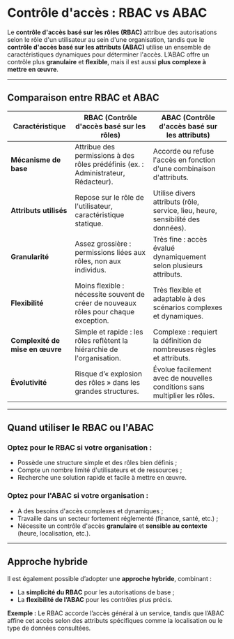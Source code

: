# Contrôle d'accès : RBAC vs ABAC

Le **contrôle d'accès basé sur les rôles (RBAC)** attribue des autorisations selon le rôle d'un utilisateur au sein d'une organisation, tandis que le **contrôle d'accès basé sur les attributs (ABAC)** utilise un ensemble de caractéristiques dynamiques pour déterminer l'accès.
L’ABAC offre un contrôle plus **granulaire** et **flexible**, mais il est aussi **plus complexe à mettre en œuvre**.

---

## Comparaison entre RBAC et ABAC

| **Caractéristique**             | **RBAC (Contrôle d'accès basé sur les rôles)**                                       | **ABAC (Contrôle d'accès basé sur les attributs)**                              |
| ------------------------------- | ------------------------------------------------------------------------------------ | ------------------------------------------------------------------------------- |
| **Mécanisme de base**           | Attribue des permissions à des rôles prédéfinis (ex. : Administrateur, Rédacteur).   | Accorde ou refuse l'accès en fonction d'une combinaison d'attributs.            |
| **Attributs utilisés**          | Repose sur le rôle de l'utilisateur, caractéristique statique.                       | Utilise divers attributs (rôle, service, lieu, heure, sensibilité des données). |
| **Granularité**                 | Assez grossière : permissions liées aux rôles, non aux individus.                    | Très fine : accès évalué dynamiquement selon plusieurs attributs.               |
| **Flexibilité**                 | Moins flexible : nécessite souvent de créer de nouveaux rôles pour chaque exception. | Très flexible et adaptable à des scénarios complexes et dynamiques.             |
| **Complexité de mise en œuvre** | Simple et rapide : les rôles reflètent la hiérarchie de l'organisation.              | Complexe : requiert la définition de nombreuses règles et attributs.            |
| **Évolutivité**                 | Risque d’« explosion des rôles » dans les grandes structures.                        | Évolue facilement avec de nouvelles conditions sans multiplier les rôles.       |

---

## Quand utiliser le RBAC ou l'ABAC

### Optez pour le RBAC si votre organisation :

* Possède une structure simple et des rôles bien définis ;
* Compte un nombre limité d'utilisateurs et de ressources ;
* Recherche une solution rapide et facile à mettre en œuvre.

### Optez pour l'ABAC si votre organisation :

* A des besoins d'accès complexes et dynamiques ;
* Travaille dans un secteur fortement réglementé (finance, santé, etc.) ;
* Nécessite un contrôle d'accès **granulaire** et **sensible au contexte** (heure, localisation, etc.).

---

## Approche hybride

Il est également possible d’adopter une **approche hybride**, combinant :

* La **simplicité du RBAC** pour les autorisations de base ;
* La **flexibilité de l’ABAC** pour les contrôles plus précis.

**Exemple :**
Le RBAC accorde l’accès général à un service, tandis que l’ABAC affine cet accès selon des attributs spécifiques comme la localisation ou le type de données consultées.


